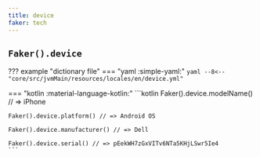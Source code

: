 ```yaml
---
title: device
faker: tech
---
```


## `Faker().device`

??? example "dictionary file"
    === "yaml :simple-yaml:"
        ```yaml
        --8<-- "core/src/jvmMain/resources/locales/en/device.yml"
        ```

=== "kotlin :material-language-kotlin:"
    ```kotlin
    Faker().device.modelName() // => iPhone

    Faker().device.platform() // => Android OS

    Faker().device.manufacturer() // => Dell

    Faker().device.serial() // => pEekWH7zGxVITv6NTa5KHjLSwr5Ie4
    ```
